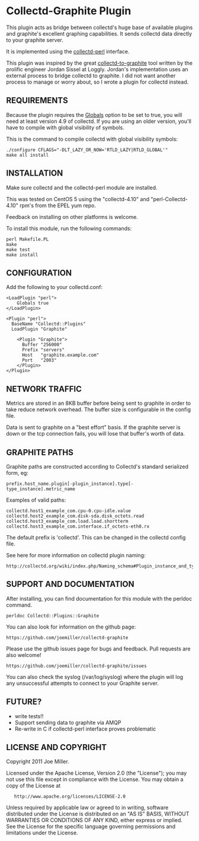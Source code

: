 Collectd-Graphite Plugin
========================

This plugin acts as bridge between collectd's huge base
of available plugins and graphite's excellent graphing
capabilities. It sends collectd data directly
to your graphite server.

It is implemented using the [collectd-perl](http://collectd.org/documentation/manpages/collectd-perl.5.shtml)
interface.

This plugin was inspired by the great [collectd-to-graphite](https://github.com/loggly/collectd-to-graphite)
tool written by the prolific engineer Jordan Sissel at Loggly.
Jordan's implementation uses an external process to bridge
collectd to graphite. I did not want another process to
manage or worry about, so I wrote a plugin for collectd
instead.


REQUIREMENTS
------------
Because the plugin requires the [Globals](http://collectd.org/wiki/index.php/Plugin:Perl#Globals) 
option to be set to true, you will need at least version 4.9 of collectd.
If you are using an older version, you'll have to compile with global visibility of symbols.

This is the command to compile collectd with global visibility symbols:

	./configure CFLAGS="-DLT_LAZY_OR_NOW='RTLD_LAZY|RTLD_GLOBAL'"
	make all install


INSTALLATION
------------

Make sure collectd and the collectd-perl module are installed.

This was tested on CentOS 5 using the "collectd-4.10" and 
"perl-Collectd-4.10" rpm's from the EPEL yum repo.

Feedback on installing on other platforms is welcome.

To install this module, run the following commands:

	perl Makefile.PL
	make
	make test
	make install


CONFIGURATION
-------------

Add the following to your collectd.conf:

	<LoadPlugin "perl">
		Globals true
	</LoadPlugin>

	<Plugin "perl">
	  BaseName "Collectd::Plugins"
	  LoadPlugin "Graphite"

		<Plugin "Graphite">
		  Buffer "256000"
		  Prefix "servers"
		  Host   "graphite.example.com"
		  Port   "2003"
		</Plugin>
	</Plugin>


NETWORK TRAFFIC
---------------

Metrics are stored in an 8KB buffer before being
sent to graphite in order to take reduce network
overhead. The buffer size is configurable in the
config file.

Data is sent to graphite on a "best effort" 
basis. If the graphite server is down or the tcp 
connection fails, you will lose that buffer's worth
of data.
 

GRAPHITE PATHS
--------------

Graphite paths are constructed according to Collectd's standard
serialized form, eg:

	prefix.host_name.plugin[-plugin_instance].type[-type_instance].metric_name

Examples of valid paths:

	collectd.host1_example_com.cpu-0.cpu-idle.value
	collectd.host2_example_com.disk-sda.disk_octets.read
	collectd.host3_example_com.load.load.shortterm
	collectd.host3_example_com.interface.if_octets-eth0.rx

The default prefix is 'collectd'.  This can be changed in the 
collectd config file.

See here for more information on collectd plugin naming:

    http://collectd.org/wiki/index.php/Naming_schema#Plugin_instance_and_type_instance


SUPPORT AND DOCUMENTATION
-------------------------

After installing, you can find documentation for this module with the
perldoc command.

    perldoc Collectd::Plugins::Graphite

You can also look for information on the github page:

	https://github.com/joemiller/collectd-graphite

Please use the github issues page for bugs and feedback. Pull
requests are also welcome!

	https://github.com/joemiller/collectd-graphite/issues

You can also check the syslog (/var/log/syslog) where the plugin 
will log any unsuccessful attempts to connect to your Graphite server.


FUTURE?
-------

- write tests!!
- Support sending data to graphite via AMQP
- Re-write in C if collectd-perl interface proves problematic


LICENSE AND COPYRIGHT
---------------------

Copyright 2011 Joe Miller.

   Licensed under the Apache License, Version 2.0 (the "License");
   you may not use this file except in compliance with the License.
   You may obtain a copy of the License at

       http://www.apache.org/licenses/LICENSE-2.0

   Unless required by applicable law or agreed to in writing, software
   distributed under the License is distributed on an "AS IS" BASIS,
   WITHOUT WARRANTIES OR CONDITIONS OF ANY KIND, either express or implied.
   See the License for the specific language governing permissions and
   limitations under the License.